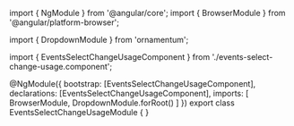 import { NgModule } from '@angular/core';
import { BrowserModule } from '@angular/platform-browser';
  
import { DropdownModule } from 'ornamentum';
  
import { EventsSelectChangeUsageComponent } from './events-select-change-usage.component';

@NgModule({
 bootstrap: [EventsSelectChangeUsageComponent],
 declarations: [EventsSelectChangeUsageComponent],
 imports: [
    BrowserModule, 
    DropdownModule.forRoot()
  ]
})
export class EventsSelectChangeUsageModule {
}
